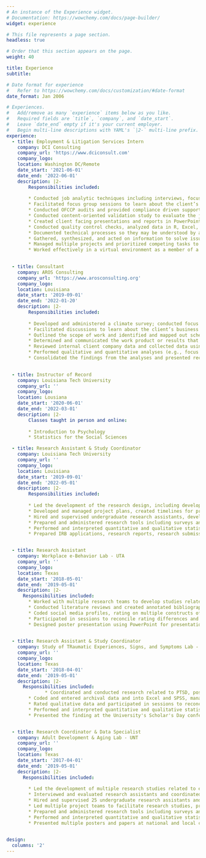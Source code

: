 ```yaml
---
# An instance of the Experience widget.
# Documentation: https://wowchemy.com/docs/page-builder/
widget: experience

# This file represents a page section.
headless: true

# Order that this section appears on the page.
weight: 40

title: Experience
subtitle:

# Date format for experience
#   Refer to https://wowchemy.com/docs/customization/#date-format
date_format: Jan 2006

# Experiences.
#   Add/remove as many `experience` items below as you like.
#   Required fields are `title`, `company`, and `date_start`.
#   Leave `date_end` empty if it's your current employer.
#   Begin multi-line descriptions with YAML's `|2-` multi-line prefix.
experience:
  - title: Employment & Litigation Services Intern
    company: DCI Consulting
    company_url: 'https://www.dciconsult.com'
    company_logo:
    location: Washington DC/Remote
    date_start: '2021-06-01'
    date_end: '2022-06-01'
    description: |2-
        Responsibilities included:
        
        * Conducted job analytic techniques including interviews, focus groups, and surveys to identify critical work components for use in assessment development and validation efforts, workforce gap analyses, and position evaluations
        * Facilitated focus group sessions to learn about the client’s business challenges and existing technologies to identify existing problems and inefficiencies 
        * Conducted OFCCP audits and provided compliance driven support through selection process reviews to understand and evaluate organizational needs and potential risk areas
        * Conducted content-oriented validation study to evaluate the job-relatedness of assessments and selection instruments
        * Created client facing presentations and reports in PowerPoint and Word
        * Conducted quality control checks, analyzed data in R, Excel, and SPSS
        * Documented technical processes so they may be understood by a nontechnical audience
        * Gathered, synthesized, and acted on information to solve issues using effective critical thinking skills
        * Managed multiple projects and prioritized competing tasks to meet tight deadlines
        * Worked effectively in a virtual environment as a member of a team and with significant autonomy, self-discipline, and organization skills

      
  - title: Consultant
    company: AROS Consulting 
    company_url: 'https://www.arosconsulting.org'
    company_logo:
    location: Louisiana
    date_start: '2019-09-01'
    date_end: '2022-01-20'
    description: |2-
        Responsibilities included:
        
        * Developed and administered a climate survey; conducted focus groups/interviews; analyzed quantitative data to find climate trends, created a codebook for best practices in analyzing qualitative data
        * Facilitated discussions to learn about the client’s business challenges and technologies to identify existing problems and inefficiencies 
        * Outlined the scope of work and identified and mapped out schedules, milestones, and required resources to meet the project objectives
        * Determined and communicated the work product or results that would be delivered to the client upon project completion
        * Reviewed internal client company data and collected data using various methods such as interviewing company personnel or administering surveys
        * Performed qualitative and quantitative analyses (e.g., focus groups, interviews) to drive proposed solutions, managed large data sets, analyzed data using R and interpreted results to answer relevant research questions and inform business strategy
        * Consolidated the findings from the analyses and presented recommendations to the client; provided feedback to company stakeholders, prepared technical reports and visualizations to present findings to client

    
  - title: Instructor of Record
    company: Louisiana Tech University
    company_url: ''
    company_logo:
    location: Lousiana
    date_start: '2020-06-01'
    date_end: '2022-03-01'
    description: |2-
        Classes taught in person and online: 
    
        * Introduction to Psychology
        * Statistics for the Social Sciences

  - title: Research Assistant & Study Coordinator
    company: Louisiana Tech University
    company_url: ''
    company_logo: 
    location: Louisiana
    date_start: '2019-09-01'
    date_end: '2022-05-01'
    description: |2-
        Responsibilities included:
        
        * Led the development of the research design, including developing hypotheses, identifying constructs, designing data analysis plans, and addressing technical issues, of research related to adverse impact, diversity & inclusion, and psychometrics 
        * Developed and managed project plans, created timelines for project milestones, handled multiple projects and tasks while achieving project goals
        * Hired and supervised undergraduate research assistants, developed onboarding and training tools to bring new assistants current on active projects 
        * Prepared and administered research tools including surveys and assessments using Qualtrics and Survey Monkey
        * Performed and interpreted quantitative and qualitative statistical data analyses using software including SPSS, Excel, and R 
        * Prepared IRB applications, research reports, research submissions, and manuscripts


  - title: Research Assistant
    company: Workplace e-Behavior Lab - UTA
    company_url: ''
    company_logo: 
    location: Texas
    date_start: '2018-05-01'
    date_end: '2019-05-01'
    description: |2-
      Responsibilities included:
        * Worked with multiple research teams to develop studies related to cyber vetting, cyber loafing, social media influencers, and influencer emergence
        * Conducted literature reviews and created annotated bibliographies
        * Coded social media profiles, rating on multiple constructs of interest, and entered the data into Excel and SPSS
        * Participated in sessions to reconcile rating differences and reviewed large data sets for errors
        * Designed poster presentation using PowerPoint for presentation at the Society for Industrial and Organizational Psychology Conference in Washington D.C.

      
  - title: Research Assistant & Study Coordinator
    company: Study of TRaumatic Experiences, Signs, and Symptoms Lab - UNT
    company_url: ''
    company_logo: 
    location: Texas
    date_start: '2018-04-01'
    date_end: '2019-05-01'
    description: |2-
      Responsibilities included:
              * Coordinated and conducted research related to PTSD, positive memories, and trauma related events 
        * Coded and entered archival data and into Excel and SPSS, managing large datasets
        * Rated qualitative data and participated in sessions to reconcile rater differences 
        * Performed and interpreted quantitative and qualitative statistical data analyses using including SPSS
        * Presented the finding at the University's Scholar's Day conference in April 2019


  - title: Research Coordinator & Data Specialist
    company: Adult Development & Aging Lab - UNT
    company_url: ''
    company_logo: 
    location: Texas
    date_start: '2017-04-01'
    date_end: '2019-05-01'
    description: |2-
      Responsibilities included:
      
        * Led the development of multiple research studies related to emotional labor, compassion fatigue, and generational differences, including the study design, sampling plan, and data analysis plan
        * Interviewed and evaluated research assistants and coordinated personnel decisions with lab director  
        * Hired and supervised 25 undergraduate research assistants and mentored 8 research assistants in research methods, data collection, data management, writing manuscripts, and running statistical analyses
        * Led multiple project teams to facilitate research studies, process and enter data using Excel and SPSS, and compile research results and reports
        * Prepared and administered research tools including surveys and assessments using Qualtrics
        * Performed and interpreted quantitative and qualitative statistical data analyses using software including SPSS and R 
        * Presented multiple posters and papers at national and local conferences, receiving multiple research awards and scholarships

    
design:
  columns: '2'
---
```

